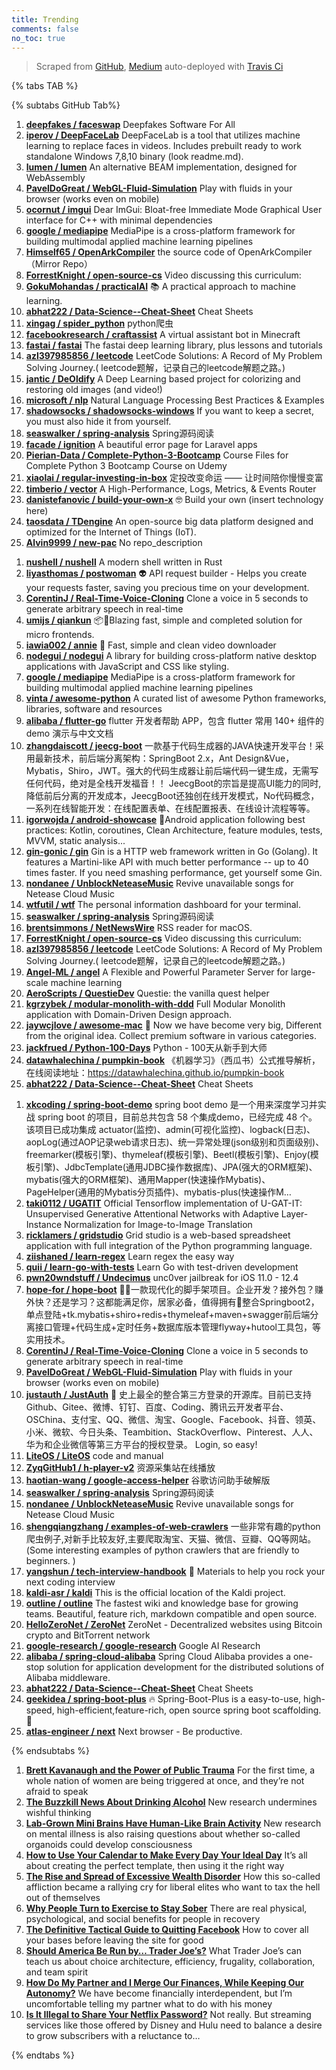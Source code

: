 ```yaml
---
title: Trending
comments: false
no_toc: true
---
```


> Scraped from [GitHub](https://github.com/trending), [Medium](https://medium.com/topic/popular)
auto-deployed with [Travis Ci](https://travis-ci.org/)

{% tabs TAB %}
<!-- tab GitHub -->
{% subtabs GitHub Tab%}
<!-- tab Daily -->
1. [**deepfakes / faceswap**](https://github.com/deepfakes/faceswap)
Deepfakes Software For All
2. [**iperov / DeepFaceLab**](https://github.com/iperov/DeepFaceLab)
DeepFaceLab is a tool that utilizes machine learning to replace faces in videos. Includes prebuilt ready to work standalone Windows 7,8,10 binary (look readme.md).
3. [**lumen / lumen**](https://github.com/lumen/lumen)
An alternative BEAM implementation, designed for WebAssembly
4. [**PavelDoGreat / WebGL-Fluid-Simulation**](https://github.com/PavelDoGreat/WebGL-Fluid-Simulation)
Play with fluids in your browser (works even on mobile)
5. [**ocornut / imgui**](https://github.com/ocornut/imgui)
Dear ImGui: Bloat-free Immediate Mode Graphical User interface for C++ with minimal dependencies
6. [**google / mediapipe**](https://github.com/google/mediapipe)
MediaPipe is a cross-platform framework for building multimodal applied machine learning pipelines
7. [**Himself65 / OpenArkCompiler**](https://github.com/Himself65/OpenArkCompiler)
the source code of OpenArkCompiler（Mirror Repo）
8. [**ForrestKnight / open-source-cs**](https://github.com/ForrestKnight/open-source-cs)
Video discussing this curriculum:
9. [**GokuMohandas / practicalAI**](https://github.com/GokuMohandas/practicalAI)
📚 A practical approach to machine learning.
10. [**abhat222 / Data-Science--Cheat-Sheet**](https://github.com/abhat222/Data-Science--Cheat-Sheet)
Cheat Sheets
11. [**xingag / spider_python**](https://github.com/xingag/spider_python)
python爬虫
12. [**facebookresearch / craftassist**](https://github.com/facebookresearch/craftassist)
A virtual assistant bot in Minecraft
13. [**fastai / fastai**](https://github.com/fastai/fastai)
The fastai deep learning library, plus lessons and tutorials
14. [**azl397985856 / leetcode**](https://github.com/azl397985856/leetcode)
LeetCode Solutions: A Record of My Problem Solving Journey.( leetcode题解，记录自己的leetcode解题之路。)
15. [**jantic / DeOldify**](https://github.com/jantic/DeOldify)
A Deep Learning based project for colorizing and restoring old images (and video!)
16. [**microsoft / nlp**](https://github.com/microsoft/nlp)
Natural Language Processing Best Practices & Examples
17. [**shadowsocks / shadowsocks-windows**](https://github.com/shadowsocks/shadowsocks-windows)
If you want to keep a secret, you must also hide it from yourself.
18. [**seaswalker / spring-analysis**](https://github.com/seaswalker/spring-analysis)
Spring源码阅读
19. [**facade / ignition**](https://github.com/facade/ignition)
A beautiful error page for Laravel apps
20. [**Pierian-Data / Complete-Python-3-Bootcamp**](https://github.com/Pierian-Data/Complete-Python-3-Bootcamp)
Course Files for Complete Python 3 Bootcamp Course on Udemy
21. [**xiaolai / regular-investing-in-box**](https://github.com/xiaolai/regular-investing-in-box)
定投改变命运 —— 让时间陪你慢慢变富
22. [**timberio / vector**](https://github.com/timberio/vector)
A High-Performance, Logs, Metrics, & Events Router
23. [**danistefanovic / build-your-own-x**](https://github.com/danistefanovic/build-your-own-x)
🤓 Build your own (insert technology here)
24. [**taosdata / TDengine**](https://github.com/taosdata/TDengine)
An open-source big data platform designed and optimized for the Internet of Things (IoT).
25. [**Alvin9999 / new-pac**](https://github.com/Alvin9999/new-pac)
No repo_description
<!-- endtab -->
<!-- tab Weekly -->
1. [**nushell / nushell**](https://github.com/nushell/nushell)
A modern shell written in Rust
2. [**liyasthomas / postwoman**](https://github.com/liyasthomas/postwoman)
👽 API request builder - Helps you create your requests faster, saving you precious time on your development.
3. [**CorentinJ / Real-Time-Voice-Cloning**](https://github.com/CorentinJ/Real-Time-Voice-Cloning)
Clone a voice in 5 seconds to generate arbitrary speech in real-time
4. [**umijs / qiankun**](https://github.com/umijs/qiankun)
📦🚀Blazing fast, simple and completed solution for micro frontends.
5. [**iawia002 / annie**](https://github.com/iawia002/annie)
👾 Fast, simple and clean video downloader
6. [**nodegui / nodegui**](https://github.com/nodegui/nodegui)
A library for building cross-platform native desktop applications with JavaScript and CSS like styling.
7. [**google / mediapipe**](https://github.com/google/mediapipe)
MediaPipe is a cross-platform framework for building multimodal applied machine learning pipelines
8. [**vinta / awesome-python**](https://github.com/vinta/awesome-python)
A curated list of awesome Python frameworks, libraries, software and resources
9. [**alibaba / flutter-go**](https://github.com/alibaba/flutter-go)
flutter 开发者帮助 APP，包含 flutter 常用 140+ 组件的demo 演示与中文文档
10. [**zhangdaiscott / jeecg-boot**](https://github.com/zhangdaiscott/jeecg-boot)
一款基于代码生成器的JAVA快速开发平台！采用最新技术，前后端分离架构：SpringBoot 2.x，Ant Design&Vue，Mybatis，Shiro，JWT。强大的代码生成器让前后端代码一键生成，无需写任何代码，绝对是全栈开发福音！！ JeecgBoot的宗旨是提高UI能力的同时,降低前后分离的开发成本，JeecgBoot还独创在线开发模式，No代码概念，一系列在线智能开发：在线配置表单、在线配置报表、在线设计流程等等。
11. [**igorwojda / android-showcase**](https://github.com/igorwojda/android-showcase)
💎Android application following best practices: Kotlin, coroutines, Clean Architecture, feature modules, tests, MVVM, static analysis...
12. [**gin-gonic / gin**](https://github.com/gin-gonic/gin)
Gin is a HTTP web framework written in Go (Golang). It features a Martini-like API with much better performance -- up to 40 times faster. If you need smashing performance, get yourself some Gin.
13. [**nondanee / UnblockNeteaseMusic**](https://github.com/nondanee/UnblockNeteaseMusic)
Revive unavailable songs for Netease Cloud Music
14. [**wtfutil / wtf**](https://github.com/wtfutil/wtf)
The personal information dashboard for your terminal.
15. [**seaswalker / spring-analysis**](https://github.com/seaswalker/spring-analysis)
Spring源码阅读
16. [**brentsimmons / NetNewsWire**](https://github.com/brentsimmons/NetNewsWire)
RSS reader for macOS.
17. [**ForrestKnight / open-source-cs**](https://github.com/ForrestKnight/open-source-cs)
Video discussing this curriculum:
18. [**azl397985856 / leetcode**](https://github.com/azl397985856/leetcode)
LeetCode Solutions: A Record of My Problem Solving Journey.( leetcode题解，记录自己的leetcode解题之路。)
19. [**Angel-ML / angel**](https://github.com/Angel-ML/angel)
A Flexible and Powerful Parameter Server for large-scale machine learning
20. [**AeroScripts / QuestieDev**](https://github.com/AeroScripts/QuestieDev)
Questie: the vanilla quest helper
21. [**kgrzybek / modular-monolith-with-ddd**](https://github.com/kgrzybek/modular-monolith-with-ddd)
Full Modular Monolith application with Domain-Driven Design approach.
22. [**jaywcjlove / awesome-mac**](https://github.com/jaywcjlove/awesome-mac)
 Now we have become very big, Different from the original idea. Collect premium software in various categories.
23. [**jackfrued / Python-100-Days**](https://github.com/jackfrued/Python-100-Days)
Python - 100天从新手到大师
24. [**datawhalechina / pumpkin-book**](https://github.com/datawhalechina/pumpkin-book)
《机器学习》（西瓜书）公式推导解析，在线阅读地址：https://datawhalechina.github.io/pumpkin-book
25. [**abhat222 / Data-Science--Cheat-Sheet**](https://github.com/abhat222/Data-Science--Cheat-Sheet)
Cheat Sheets
<!-- endtab -->
<!-- tab Monthly -->
1. [**xkcoding / spring-boot-demo**](https://github.com/xkcoding/spring-boot-demo)
spring boot demo 是一个用来深度学习并实战 spring boot 的项目，目前总共包含 58 个集成demo，已经完成 48 个。 该项目已成功集成 actuator(监控)、admin(可视化监控)、logback(日志)、aopLog(通过AOP记录web请求日志)、统一异常处理(json级别和页面级别)、freemarker(模板引擎)、thymeleaf(模板引擎)、Beetl(模板引擎)、Enjoy(模板引擎)、JdbcTemplate(通用JDBC操作数据库)、JPA(强大的ORM框架)、mybatis(强大的ORM框架)、通用Mapper(快速操作Mybatis)、PageHelper(通用的Mybatis分页插件)、mybatis-plus(快速操作M…
2. [**taki0112 / UGATIT**](https://github.com/taki0112/UGATIT)
Official Tensorflow implementation of U-GAT-IT: Unsupervised Generative Attentional Networks with Adaptive Layer-Instance Normalization for Image-to-Image Translation
3. [**ricklamers / gridstudio**](https://github.com/ricklamers/gridstudio)
Grid studio is a web-based spreadsheet application with full integration of the Python programming language.
4. [**ziishaned / learn-regex**](https://github.com/ziishaned/learn-regex)
Learn regex the easy way
5. [**quii / learn-go-with-tests**](https://github.com/quii/learn-go-with-tests)
Learn Go with test-driven development
6. [**pwn20wndstuff / Undecimus**](https://github.com/pwn20wndstuff/Undecimus)
unc0ver jailbreak for iOS 11.0 - 12.4
7. [**hope-for / hope-boot**](https://github.com/hope-for/hope-boot)
🌱🚀一款现代化的脚手架项目。企业开发？接外包？赚外快？还是学习？这都能满足你，居家必备，值得拥有🍻整合Springboot2，单点登陆+tk.mybatis+shiro+redis+thymeleaf+maven+swagger前后端分离接口管理+代码生成+定时任务+数据库版本管理flyway+hutool工具包，等实用技术。
8. [**CorentinJ / Real-Time-Voice-Cloning**](https://github.com/CorentinJ/Real-Time-Voice-Cloning)
Clone a voice in 5 seconds to generate arbitrary speech in real-time
9. [**PavelDoGreat / WebGL-Fluid-Simulation**](https://github.com/PavelDoGreat/WebGL-Fluid-Simulation)
Play with fluids in your browser (works even on mobile)
10. [**justauth / JustAuth**](https://github.com/justauth/JustAuth)
💯 史上最全的整合第三方登录的开源库。目前已支持Github、Gitee、微博、钉钉、百度、Coding、腾讯云开发者平台、OSChina、支付宝、QQ、微信、淘宝、Google、Facebook、抖音、领英、小米、微软、今日头条、Teambition、StackOverflow、Pinterest、人人、华为和企业微信等第三方平台的授权登录。 Login, so easy!
11. [**LiteOS / LiteOS**](https://github.com/LiteOS/LiteOS)
code and manual
12. [**ZyqGitHub1 / h-player-v2**](https://github.com/ZyqGitHub1/h-player-v2)
资源采集站在线播放
13. [**haotian-wang / google-access-helper**](https://github.com/haotian-wang/google-access-helper)
谷歌访问助手破解版
14. [**seaswalker / spring-analysis**](https://github.com/seaswalker/spring-analysis)
Spring源码阅读
15. [**nondanee / UnblockNeteaseMusic**](https://github.com/nondanee/UnblockNeteaseMusic)
Revive unavailable songs for Netease Cloud Music
16. [**shengqiangzhang / examples-of-web-crawlers**](https://github.com/shengqiangzhang/examples-of-web-crawlers)
一些非常有趣的python爬虫例子,对新手比较友好,主要爬取淘宝、天猫、微信、豆瓣、QQ等网站。(Some interesting examples of python crawlers that are friendly to beginners. )
17. [**yangshun / tech-interview-handbook**](https://github.com/yangshun/tech-interview-handbook)
💯 Materials to help you rock your next coding interview
18. [**kaldi-asr / kaldi**](https://github.com/kaldi-asr/kaldi)
This is the official location of the Kaldi project.
19. [**outline / outline**](https://github.com/outline/outline)
The fastest wiki and knowledge base for growing teams. Beautiful, feature rich, markdown compatible and open source.
20. [**HelloZeroNet / ZeroNet**](https://github.com/HelloZeroNet/ZeroNet)
ZeroNet - Decentralized websites using Bitcoin crypto and BitTorrent network
21. [**google-research / google-research**](https://github.com/google-research/google-research)
Google AI Research
22. [**alibaba / spring-cloud-alibaba**](https://github.com/alibaba/spring-cloud-alibaba)
Spring Cloud Alibaba provides a one-stop solution for application development for the distributed solutions of Alibaba middleware.
23. [**abhat222 / Data-Science--Cheat-Sheet**](https://github.com/abhat222/Data-Science--Cheat-Sheet)
Cheat Sheets
24. [**geekidea / spring-boot-plus**](https://github.com/geekidea/spring-boot-plus)
🔥 Spring-Boot-Plus is a easy-to-use, high-speed, high-efficient,feature-rich, open source spring boot scaffolding. 🚀
25. [**atlas-engineer / next**](https://github.com/atlas-engineer/next)
Next browser - Be productive.
<!-- endtab -->
{% endsubtabs %}
<!-- endtab --><!-- tab Medium -->
1. [**Brett Kavanaugh and the Power of Public Trauma**](https://gen.medium.com/the-power-of-public-trauma-ecf72bd52bf3?source=topic_page---------------------------20)
For the first time, a whole nation of women are being triggered at once, and they’re not afraid to speak
2. [**The Buzzkill News About Drinking Alcohol**](https://elemental.medium.com/the-buzzkill-news-about-drinking-alcohol-fb0e837a68b?source=topic_page---------0------------------1)
New research undermines wishful thinking
3. [**Lab-Grown Mini Brains Have Human-Like Brain Activity**](https://onezero.medium.com/lab-grown-mini-brains-have-human-like-brain-activity-2b5eeac9e969?source=topic_page---------1------------------1)
New research on mental illness is also raising questions about whether so-called organoids could develop consciousness
4. [**How to Use Your Calendar to Make Every Day Your Ideal Day**](https://forge.medium.com/how-to-use-your-calendar-to-make-every-day-your-ideal-day-d51e2dcdfa57?source=topic_page---------2------------------1)
It’s all about creating the perfect template, then using it the right way
5. [**The Rise and Spread of Excessive Wealth Disorder**](https://gen.medium.com/the-rich-are-revolting-2cc54e158af3?source=topic_page---------4------------------1)
How this so-called affliction became a rallying cry for liberal elites who want to tax the hell out of themselves
6. [**Why People Turn to Exercise to Stay Sober**](https://elemental.medium.com/why-people-turn-to-exercise-to-stay-sober-fa7325f10796?source=topic_page---------5------------------1)
There are real physical, psychological, and social benefits for people in recovery
7. [**The Definitive Tactical Guide to Quitting Facebook**](https://onezero.medium.com/the-definitive-tactical-guide-to-quitting-facebook-e1b39c8c38ea?source=topic_page---------6------------------1)
How to cover all your bases before leaving the site for good
8. [**Should America Be Run by… Trader Joe’s?**](https://medium.com/s/freakonomicsradio/should-america-be-run-by-trader-joes-22e3e3f6190?source=topic_page---------7------------------1)
What Trader Joe’s can teach us about choice architecture, efficiency, frugality, collaboration, and team spirit
9. [**How Do My Partner and I Merge Our Finances, While Keeping Our Autonomy?**](https://forge.medium.com/how-do-my-partner-and-i-merge-our-finances-while-keeping-our-autonomy-622a5304616e?source=topic_page---------8------------------1)
We have become financially interdependent, but I’m uncomfortable telling my partner what to do with his money
10. [**Is It Illegal to Share Your Netflix Password?**](https://onezero.medium.com/is-it-illegal-to-share-your-netflix-password-be464f86693f?source=topic_page---------9------------------1)
Not really. But streaming services like those offered by Disney and Hulu need to balance a desire to grow subscribers with a reluctance to…
<!-- endtab -->
{% endtabs %}
